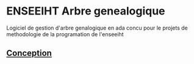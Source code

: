 # ENSEEIHT Arbre genealogique

Logiciel de gestion d'arbre genalogique en ada concu pour le projets de methodologie de la programation de l'enseeiht

## [Conception](doc/Conception.md)
